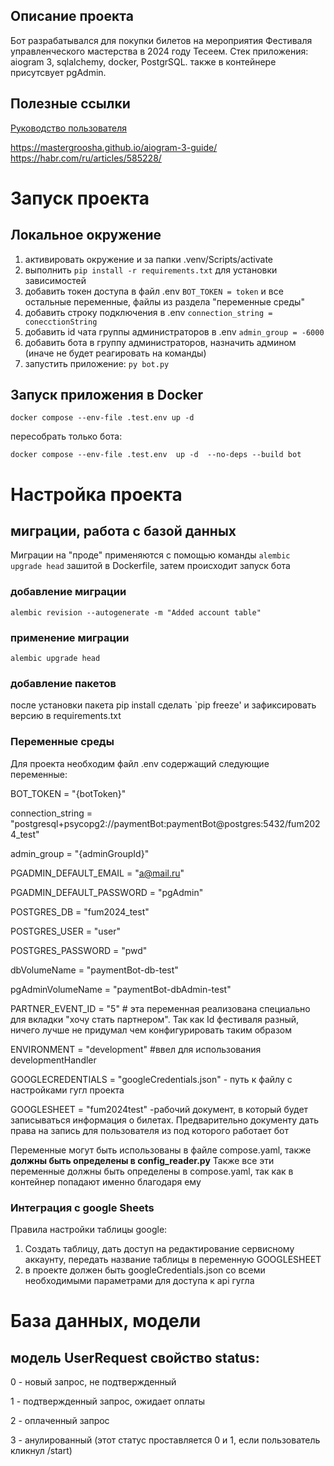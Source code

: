 
## Описание проекта
Бот разрабатывался для покупки билетов на мероприятия Фестиваля управленческого мастерства в 2024 году Тесеем. Стек приложения: aiogram 3, sqlalchemy, docker, PostgrSQL. также в контейнере присутсвует pgAdmin.
## Полезные ссылки
[Руководство пользователя](./misc/userToutorial.md)


https://mastergroosha.github.io/aiogram-3-guide/
https://habr.com/ru/articles/585228/



# Запуск проекта
## Локальное окружение
1. активировать окружение и за папки .venv/Scripts/activate
2. выполнить  `pip install -r requirements.txt` для установки зависимостей
3. добавить токен доступа в файл .env  `BOT_TOKEN = token` и все остальные переменные, файлы из раздела "переменные среды"
4. добавить строку подключения в .env `connection_string = conecctionString`
4. добавить id чата группы администраторов в .env `admin_group = -6000`
5. добавить бота в группу администраторов, назначить админом (иначе не будет реагировать на команды)
5. запустить приложение: `py bot.py`

## Запуск приложения в Docker
`docker compose --env-file .test.env up -d`

пересобрать только бота:

`docker compose --env-file .test.env  up -d  --no-deps --build bot`

# Настройка проекта

## миграции, работа с базой данных
Миграции на "проде" применяются с помощью команды `alembic upgrade head` зашитой в Dockerfile, затем происходит запуск бота

### добавление миграции
`alembic revision --autogenerate -m "Added account table"`
### применение миграции
`alembic upgrade head`

### добавление пакетов
после установки пакета pip install сделать 
`pip freeze' и зафиксировать версию в requirements.txt

### Переменные среды
Для проекта необходим файл .env содержащий следующие переменные:

BOT_TOKEN = "{botToken}"

connection_string = "postgresql+psycopg2://paymentBot:paymentBot@postgres:5432/fum2024_test"

admin_group = "{adminGroupId}"

PGADMIN_DEFAULT_EMAIL = "a@mail.ru"

PGADMIN_DEFAULT_PASSWORD = "pgAdmin"

POSTGRES_DB = "fum2024_test"

POSTGRES_USER = "user"

POSTGRES_PASSWORD = "pwd"

dbVolumeName = "paymentBot-db-test"

pgAdminVolumeName = "paymentBot-dbAdmin-test"

PARTNER_EVENT_ID = "5" # эта переменная реализована специально для вкладки "хочу стать партнером". Так как Id фестиваля разный, ничего лучше не придумал чем конфигурировать таким образом

ENVIRONMENT = "development" #ввел для использования developmentHandler

GOOGLECREDENTIALS = "googleCredentials.json" - путь к файлу с настройками гугл проекта

GOOGLESHEET = "fum2024test" -рабочий документ, в который будет записываться информация о билетах. Предварительно документу дать права на запись для пользователя из под которого работает бот

Переменные могут быть использованы в файле compose.yaml, также **должны быть определены в config_reader.py**
Также все эти переменные должны быть определены в compose.yaml, так как в контейнер попадают именно благодаря ему

### Интеграция с google Sheets
Правила настройки таблицы google:
1. Создать таблицу, дать доступ на редактирование сервисному аккаунту, передать название таблицы в переменную GOOGLESHEET
2. в проекте должен быть  googleCredentials.json со всеми необходимыми параметрами для доступа к api гугла

# База данных, модели
## модель UserRequest свойство status:
 0 - новый запрос, не подтвержденный

 1 - подтвержденный запрос, ожидает оплаты

 2 - оплаченный запрос

 3 - анулированный (этот статус проставляется 0 и 1, если пользователь кликнул /start)
